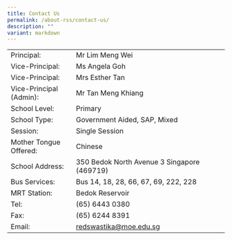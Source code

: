 ```yaml
---
title: Contact Us
permalink: /about-rss/contact-us/
description: ""
variant: markdown
---
```

<table border="0" style="width: 100%;" class="iveo_table ives_tab_simple3 ive_eobj_center">
<tbody>
<tr>
<td width="30%" style="text-align: left;">
Principal:
</td>
<td style="text-align: left;">
Mr Lim Meng Wei<br>
</td>
</tr>
<tr>
<td style="text-align: left;">Vice-Principal:
</td>
<td style="text-align: left;">Ms Angela Goh
</td>
</tr>
<tr>
<td style="text-align: left;">Vice-Principal:
</td>
<td style="text-align: left;">Mrs Esther Tan<br>
</td>
</tr>
<tr>
<td style="text-align: left;">Vice-Principal (Admin):
</td>
<td style="text-align: left;">Mr Tan Meng Khiang
</td>
</tr>
<tr>

</tr><tr>
<td style="text-align: left;">School Level:
</td>
<td style="text-align: left;">Primary
</td>
</tr>
<tr>
<td style="text-align: left;">School Type:
</td>
<td style="text-align: left;">Government Aided, SAP, Mixed
</td>
</tr>
<tr>
<td style="text-align: left;">Session:
</td>
<td style="text-align: left;">Single Session<br>
</td>
</tr>
<tr>
<td style="text-align: left;">Mother Tongue Offered:
</td>
<td style="text-align: left;">Chinese
</td>
</tr>
<tr>
<td style="text-align: left;">School Address:
</td>
<td style="text-align: left;">350 Bedok North Avenue 3 Singapore (469719)
</td>
</tr>
<tr>
<td style="text-align: left;">Bus Services:
</td>
<td style="text-align: left;">Bus 14, 18, 28, 66, 67, 69, 222, 228
</td>
</tr>
<tr>
<td style="text-align: left;">MRT Station:
</td>
<td style="text-align: left;">Bedok Reservoir</td>
</tr>
<tr>
<td style="text-align: left;">Tel:
</td>
<td style="text-align: left;">(65) 6443 0380
</td>
</tr>
<tr>
<td style="text-align: left;">Fax:
</td>
<td style="text-align: left;">(65) 6244 8391
</td>
</tr>
<tr>
<td style="text-align: left;">Email:
</td>
<td style="text-align: left;"><a href="mailto:redswastika@moe.edu.sg" target="">redswastika@moe.edu.sg</a>
</td>
</tr>
</tbody>
</table>